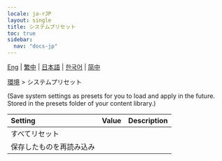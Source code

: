 ```yaml
---
locale: ja-rJP
layout: single
title: システムプリセット
toc: true
sidebar:
  nav: "docs-jp"
---
```

[Eng](/dancexr/menu/2025.4/scene/system_presets) | [繁中](/tw/dancexr/menu/2025.4/scene/system_presets) | [日本語](/jp/dancexr/menu/2025.4/scene/system_presets) | [한국어](/kr/dancexr/menu/2025.4/scene/system_presets) | [简中](/zh/dancexr/menu/2025.4/scene/system_presets)

[環境](../menu#環境) > システムプリセット

(Save system settings as presets for you to load and apply in the future. Stored in the presets folder of your content library.)

| Setting | Value | Description |
| :--- | --- | :--- |
| すべてリセット || 
| 保存したものを再読み込み || 
